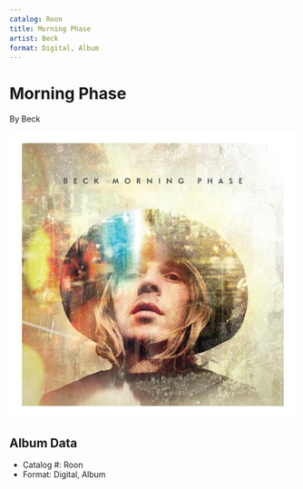 ```yaml
---
catalog: Roon
title: Morning Phase
artist: Beck
format: Digital, Album
---
```


# Morning Phase

By Beck

![](../../assets/albumcovers/Beck-Morning_Phase.png)

## Album Data

- Catalog #: Roon
- Format: Digital, Album

